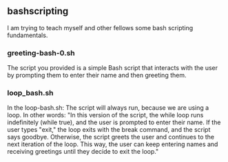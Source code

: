 ## bashscripting
I am trying to teach myself and other fellows some bash scripting fundamentals.

### greeting-bash-0.sh
 The script you provided is a simple Bash script that interacts with the user by prompting them to enter their name and then greeting them.
### loop_bash.sh
In the loop-bash.sh: The script will always run, because we are using a loop. In other words:
"In this version of the script, the while loop runs indefinitely (while true), and the user is prompted to enter their name. If the user types "exit," the loop exits with the break command, and the script says goodbye. Otherwise, the script greets the user and continues to the next iteration of the loop. This way, the user can keep entering names and receiving greetings until they decide to exit the loop."
